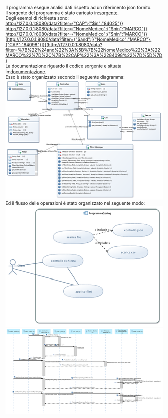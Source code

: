 Il programma esegue analisi dati rispetto ad un riferimento json fornito.<br>
Il sorgente del programma è stato caricato in:[sorgente](https://github.com/Ciuca1997/Progetto-Java/tree/master/programma_spring/src/main/java/programma/).<br>
Degli esempi di richiesta sono:<br>
http://127.0.0.1:8080/data?filter={"CAP":{"$in":"84025"}}<br>
http://127.0.0.1:8080/data?filter={"NomeMedico":{"$nin":"MARCO"}}<br>
http://127.0.0.1:8080/data?filter={"NomeMedico":{"$nin":"MARCO"}}<br>
[http://127.0.0.1:8080/data?filter={"$and":[{"NomeMedico":"MARCO"},{"CAP":"84098"}]}](http://127.0.0.1:8080/data?filter=%7B%22%24and%22%3A%5B%7B%22NomeMedico%22%3A%22MARCO%22%7D%2C%7B%22CAP%22%3A%2284098%22%7D%5D%7D)<br>
La documentazione riguardo il codice sorgente e situata in:[documentazione](https://github.com/Ciuca1997/Progetto-Java/blob/master/doc/).<br>
Esso è stato organizzato secondo il seguente diagramma:<br>
![alt text](https://github.com/Ciuca1997/Progetto-Java/blob/master/Diagrmmi%20UML%20immagini/ClassDiagram.png)
Ed il flusso delle operazioni è stato organizzato nel seguente modo:<br>
![alt text](https://github.com/Ciuca1997/Progetto-Java/blob/master/Diagrmmi%20UML%20immagini/UseCaseDiagram.png)
![alt text](https://github.com/Ciuca1997/Progetto-Java/blob/master/Diagrmmi%20UML%20immagini/SequenceDiagram.png)
